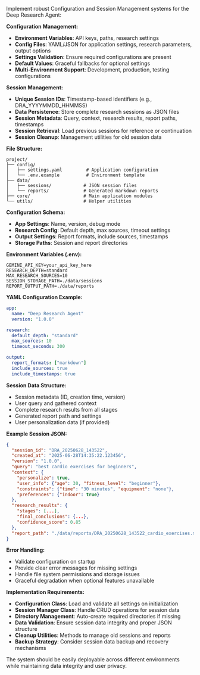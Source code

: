 Implement robust Configuration and Session Management systems for the Deep Research Agent:

**Configuration Management:**
- **Environment Variables**: API keys, paths, research settings
- **Config Files**: YAML/JSON for application settings, research parameters, output options
- **Settings Validation**: Ensure required configurations are present
- **Default Values**: Graceful fallbacks for optional settings
- **Multi-Environment Support**: Development, production, testing configurations

**Session Management:**
- **Unique Session IDs**: Timestamp-based identifiers (e.g., DRA_YYYYMMDD_HHMMSS)
- **Data Persistence**: Store complete research sessions as JSON files
- **Session Metadata**: Query, context, research results, report paths, timestamps
- **Session Retrieval**: Load previous sessions for reference or continuation
- **Session Cleanup**: Management utilities for old session data

**File Structure:**
```
project/
├── config/
│   ├── settings.yaml         # Application configuration
│   └── .env.example          # Environment template
├── data/
│   ├── sessions/            # JSON session files
│   └── reports/             # Generated markdown reports
├── core/                    # Main application modules
└── utils/                   # Helper utilities
```




**Configuration Schema:**
- **App Settings**: Name, version, debug mode
- **Research Config**: Default depth, max sources, timeout settings
- **Output Settings**: Report formats, include sources, timestamps
- **Storage Paths**: Session and report directories

**Environment Variables (.env):**
```
GEMINI_API_KEY=your_api_key_here
RESEARCH_DEPTH=standard
MAX_RESEARCH_SOURCES=10
SESSION_STORAGE_PATH=./data/sessions
REPORT_OUTPUT_PATH=./data/reports
```

**YAML Configuration Example:**
```yaml
app:
  name: "Deep Research Agent"
  version: "1.0.0"

research:
  default_depth: "standard"
  max_sources: 10
  timeout_seconds: 300

output:
  report_formats: ["markdown"]
  include_sources: true
  include_timestamps: true
```

**Session Data Structure:**
- Session metadata (ID, creation time, version)
- User query and gathered context
- Complete research results from all stages
- Generated report path and settings
- User personalization data (if provided)

**Example Session JSON:**
```json
{
  "session_id": "DRA_20250628_143522",
  "created_at": "2025-06-28T14:35:22.123456",
  "version": "1.0.0",
  "query": "best cardio exercises for beginners",
  "context": {
    "personalize": true,
    "user_info": {"age": 30, "fitness_level": "beginner"},
    "constraints": {"time": "30 minutes", "equipment": "none"},
    "preferences": {"indoor": true}
  },
  "research_results": {
    "stages": [...],
    "final_conclusions": {...},
    "confidence_score": 0.85
  },
  "report_path": "./data/reports/DRA_20250628_143522_cardio_exercises.md"
}
```

**Error Handling:**
- Validate configuration on startup
- Provide clear error messages for missing settings
- Handle file system permissions and storage issues
- Graceful degradation when optional features unavailable

**Implementation Requirements:**
- **Configuration Class**: Load and validate all settings on initialization
- **Session Manager Class**: Handle CRUD operations for session data
- **Directory Management**: Auto-create required directories if missing
- **Data Validation**: Ensure session data integrity and proper JSON structure
- **Cleanup Utilities**: Methods to manage old sessions and reports
- **Backup Strategy**: Consider session data backup and recovery mechanisms

The system should be easily deployable across different environments while maintaining data integrity and user privacy.